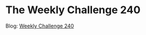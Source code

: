 # The Weekly Challenge 240

Blog: [Weekly Challenge 240](https://dev.to/simongreennet/weekly-challenge-240-2mio)
